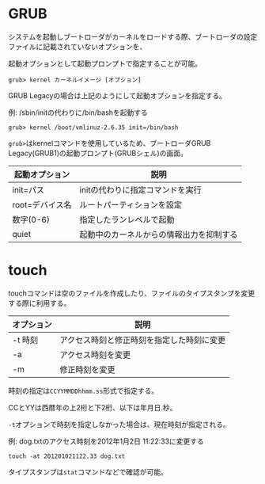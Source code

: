 # GRUB

システムを起動しブートローダがカーネルをロードする際、ブートローダの設定ファイルに記載されていないオプションを、

起動オプションとして起動プロンプトで指定することが可能。

```
grub> kernel カーネルイメージ [オプション]
```

GRUB Legacyの場合は上記のようにして起動オプションを指定する。

例: /sbin/initの代わりに/bin/bashを起動する

```
grub> kernel /boot/vmlinuz-2.6.35 init=/bin/bash
```

`grub>`はkernelコマンドを使用しているため、ブートローダGRUB Legacy(GRUB1)の起動プロンプト(GRUBシェル)の画面。

| 起動オプション  | 説明                                     |
|-----------------|------------------------------------------|
| init=パス       | initの代わりに指定コマンドを実行         |
| root=デバイス名 | ルートパーティションを設定               |
| 数字(0-6)       | 指定したランレベルで起動                 |
| quiet           | 起動中のカーネルからの情報出力を抑制する |

# touch

touchコマンドは空のファイルを作成したり、ファイルのタイプスタンプを変更する際に利用する。

| オプション | 説明                                       |
|------------|--------------------------------------------|
| -t 時刻    | アクセス時刻と修正時刻を指定した時刻に変更 |
| -a         | アクセス時刻を変更                         |
| -m         | 修正時刻を変更                             |

時刻の指定は`CCYYMMDDhhmm.ss`形式で指定する。

CCとYYは西暦年の上2桁と下2桁、以下は年月日.秒。

`-t`オプションで時刻を指定しなかった場合は、現在時刻が指定される。

例: dog.txtのアクセス時刻を2012年1月2日 11:22:33に変更する

```
touch -at 201201021122.33 dog.txt
```

タイプスタンプは`stat`コマンドなどで確認が可能。

